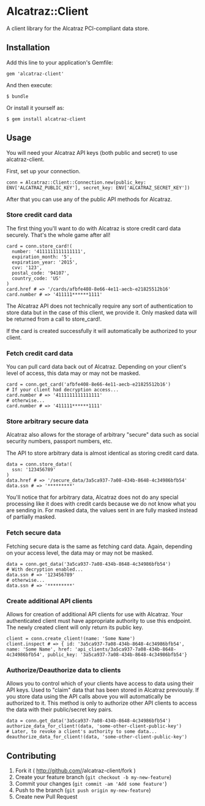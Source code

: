 # Alcatraz::Client

A client library for the Alcatraz PCI-compliant data store.

## Installation

Add this line to your application's Gemfile:

    gem 'alcatraz-client'

And then execute:

    $ bundle

Or install it yourself as:

    $ gem install alcatraz-client

## Usage

You will need your Alcatraz API keys (both public and secret) to use alcatraz-client.

First, set up your connection.

    conn = Alcatraz::Client::Connection.new(public_key: ENV['ALCATRAZ_PUBLIC_KEY'], secret_key: ENV['ALCATRAZ_SECRET_KEY'])

After that you can use any of the public API methods for Alcatraz.

### Store credit card data

The first thing you'll want to do with Alcatraz is store credit card data securely. That's the whole game after all!

    card = conn.store_card!(
      number: '4111111111111111',
      expiration_month: '5',
      expiration_year: '2015',
      cvv: '123',
      postal_code: '94107',
      country_code: 'US'
    )
    card.href # => '/cards/afbfe408-8e66-4e11-aecb-e21825512b16'
    card.number # => '411111******1111'

The Alcatraz API does not technically require any sort of authentication to store data but in the case of this client,
we provide it. Only masked data will be returned from a call to store_card!.

If the card is created successfully it will automatically be authorized to your client.

### Fetch credit card data

You can pull card data back out of Alcatraz.  Depending on your client's level of access, this data may or may not be masked.

    card = conn.get_card('afbfe408-8e66-4e11-aecb-e21825512b16')
    # If your client had decryption access...
    card.number # => '4111111111111111'
    # otherwise...
    card.number # => '411111******1111'

### Store arbitrary secure data

Alcatraz also allows for the storage of arbitrary "secure" data such as social security numbers, passport numbers, etc.

The API to store arbitrary data is almost identical as storing credit card data.

    data = conn.store_data!(
      ssn: '123456789'
    )
    data.href # => '/secure_data/3a5ca937-7a08-434b-8648-4c34986bfb54'
    data.ssn # => '*********'

You'll notice that for arbitrary data, Alcatraz does not do any special processing like it does with credit cards because
we do not know what you are sending in.  For masked data, the values sent in are fully masked instead of partially masked.

### Fetch secure data

Fetching secure data is the same as fetching card data.  Again, depending on your access level, the data may or may not be masked.

    data = conn.get_data('3a5ca937-7a08-434b-8648-4c34986bfb54')
    # With decryption enabled...
    data.ssn # => '123456789'
    # otherwise...
    data.ssn # => '*********'

### Create additional API clients

Allows for creation of additional API clients for use with Alcatraz.  Your authenticated client must have appropriate authority
to use this endpoint.  The newly created client will only return its public key.

    client = conn.create_client!(name: 'Some Name')
    client.inspect # => { id: '3a5ca937-7a08-434b-8648-4c34986bfb54', name: 'Some Name', href: 'api_clients/3a5ca937-7a08-434b-8648-4c34986bfb54', public_key: '3a5ca937-7a08-434b-8648-4c34986bfb54'}

### Authorize/Deauthorize data to clients

Allows you to control which of your clients have access to data using their API keys.  Used to "claim" data that has been stored in Alcatraz previously.
If you store data using the API calls above you will automatically be authorized to it.  This method is only to authorize other API clients to access the
data with their public/secret key pairs.

    data = conn.get_data('3a5ca937-7a08-434b-8648-4c34986bfb54')
    authorize_data_for_client!(data, 'some-other-client-public-key')
    # Later, to revoke a client's authority to some data...
    deauthorize_data_for_client!(data, 'some-other-client-public-key')

## Contributing

1. Fork it ( http://github.com/<my-github-username>/alcatraz-client/fork )
2. Create your feature branch (`git checkout -b my-new-feature`)
3. Commit your changes (`git commit -am 'Add some feature'`)
4. Push to the branch (`git push origin my-new-feature`)
5. Create new Pull Request
